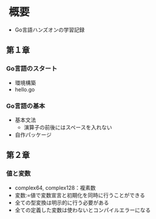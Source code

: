 #  概要
* Go言語ハンズオンの学習記録

## 第１章
### Go言語のスタート
* 環境構築
* hello.go
### Go言語の基本
* 基本文法
  * 演算子の前後にはスペースを入れない
* 自作パッケージ

## 第２章
### 値と変数
* complex64, complex128：複素数
* 変数:=値で変数宣言と初期化を同時に行うことができる
* 全ての型変換は明示的に行う必要がある
* 全ての定義した変数は使わないとコンパイルエラーになる